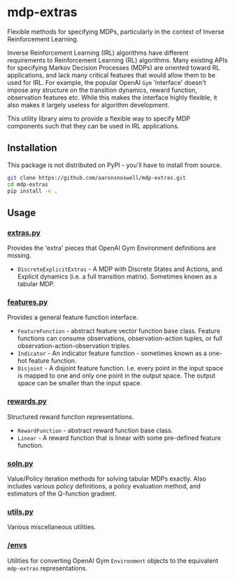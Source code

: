 # mdp-extras

Flexible methods for specifying MDPs, particularly in the context of Inverse
Reinforcement Learning.

Inverse Reinforcement Learning (IRL) algorithms have different requirements to
Reinforcement Learning (RL) algorithms.
Many existing APIs for specifying Markov Decision Processes (MDPs) are oriented toward
RL applications, and lack many critical features that would allow them to be used for
IRL.
For example, the popular OpenAI `Gym` 'interface' doesn't impose any structure on the
transition dynamics, reward function, observation features etc.
While this makes the interface highly flexible, it also makes it largely useless
for algorithm development.

This utility library aims to provide a flexible way to specify MDP components such that
they can be used in IRL applications.

## Installation

This package is not distributed on PyPI - you'll have to install from source.

```bash
git clone https://github.com/aaronsnoswell/mdp-extras.git
cd mdp-extras
pip install -e .
```

## Usage

### [extras.py](mdp_extras/extras.py)

Provides the 'extra' pieces that OpenAI Gym Environment definitions are missing.

 * `DiscreteExplicitExtras` - A MDP with Discrete States and Actions, and Explicit
   dynamics (i.e. a full transition matrix). Sometimes known as a tabular MDP.

### [features.py](mdp_extras/features.py)

Provides a general feature function interface.

 * `FeatureFunction` - abstract feature vector function base class.
   Feature functions can consume observations, observation-action tuples, or full
   observation-action-observation triples.
 * `Indicator` - An indicator feature function - sometimes known as a one-hot feature
   function.
 * `Disjoint` - A disjoint feature function.
   I.e. every point in the input space is mapped to one and only one point in the output
   space.
   The output space can be smaller than the input space.

### [rewards.py](mdp_extras/rewards.py)

Structured reward function representations.

 * `RewardFunction` - abstract reward function base class.
 * `Linear` - A reward function that is linear with some pre-defined feature function.

### [soln.py](mdp_extras/soln.py)

Value/Policy iteration methods for solving tabular MDPs exactly.
Also includes various policy definitions, a policy evaluation method, and estimators of
the Q-function gradient.

### [utils.py](mdp_extras/utils.py)

Various miscellaneous utilities.

### [/envs](mdp_extras/envs)

Utilities for converting OpenAI Gym `Environment` objects to the equivalent
`mdp-extras` representations.
